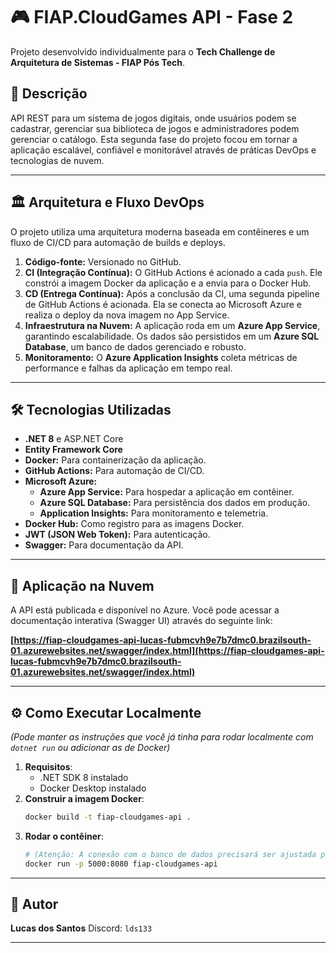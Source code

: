# 🎮 FIAP.CloudGames API - Fase 2

Projeto desenvolvido individualmente para o **Tech Challenge de Arquitetura de Sistemas - FIAP Pós Tech**.

## 📌 Descrição

API REST para um sistema de jogos digitais, onde usuários podem se cadastrar, gerenciar sua biblioteca de jogos e administradores podem gerenciar o catálogo. Esta segunda fase do projeto focou em tornar a aplicação escalável, confiável e monitorável através de práticas DevOps e tecnologias de nuvem.

---

## 🏛️ Arquitetura e Fluxo DevOps

O projeto utiliza uma arquitetura moderna baseada em contêineres e um fluxo de CI/CD para automação de builds e deploys.

1.  **Código-fonte:** Versionado no GitHub.
2.  **CI (Integração Contínua):** O GitHub Actions é acionado a cada `push`. Ele constrói a imagem Docker da aplicação e a envia para o Docker Hub.
3.  **CD (Entrega Contínua):** Após a conclusão da CI, uma segunda pipeline de GitHub Actions é acionada. Ela se conecta ao Microsoft Azure e realiza o deploy da nova imagem no App Service.
4.  **Infraestrutura na Nuvem:** A aplicação roda em um **Azure App Service**, garantindo escalabilidade. Os dados são persistidos em um **Azure SQL Database**, um banco de dados gerenciado e robusto.
5.  **Monitoramento:** O **Azure Application Insights** coleta métricas de performance e falhas da aplicação em tempo real.

---

## 🛠️ Tecnologias Utilizadas

-   **.NET 8** e ASP.NET Core
-   **Entity Framework Core**
-   **Docker:** Para containerização da aplicação.
-   **GitHub Actions:** Para automação de CI/CD.
-   **Microsoft Azure:**
    -   **Azure App Service:** Para hospedar a aplicação em contêiner.
    -   **Azure SQL Database:** Para persistência dos dados em produção.
    -   **Application Insights:** Para monitoramento e telemetria.
-   **Docker Hub:** Como registro para as imagens Docker.
-   **JWT (JSON Web Token):** Para autenticação.
-   **Swagger:** Para documentação da API.

---

## 🚀 Aplicação na Nuvem

A API está publicada e disponível no Azure. Você pode acessar a documentação interativa (Swagger UI) através do seguinte link:

**[https://fiap-cloudgames-api-lucas-fubmcvh9e7b7dmc0.brazilsouth-01.azurewebsites.net/swagger/index.html](https://fiap-cloudgames-api-lucas-fubmcvh9e7b7dmc0.brazilsouth-01.azurewebsites.net/swagger/index.html)**

---

## ⚙️ Como Executar Localmente

*(Pode manter as instruções que você já tinha para rodar localmente com `dotnet run` ou adicionar as de Docker)*

1.  **Requisitos**:
    -   .NET SDK 8 instalado
    -   Docker Desktop instalado
2.  **Construir a imagem Docker**:
    ```bash
    docker build -t fiap-cloudgames-api .
    ```
3.  **Rodar o contêiner**:
    ```bash
    # (Atenção: A conexão com o banco de dados precisará ser ajustada para o ambiente local)
    docker run -p 5000:8080 fiap-cloudgames-api
    ```

---

## 👤 Autor

**Lucas dos Santos**
Discord: `lds133`

---
